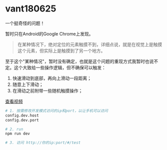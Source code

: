 # vant180625

一个挺奇怪的问题！

暂时只在Android的Google Chrome上发现。

> 在某种情况下，绝对定位的元素触摸不到，详细点说，就是在视觉上是触摸这个元素，但实际上是触摸到了另一个地方。

至于这个"某种情况"，暂时没有确定，也就是这个问题的重现方式我暂时也说不定。这个大致给一些操作逻辑，但不确保可以触发：
1. 快速滑动到底部，再向上滑动一段距离；
2. 随意上下滑动；
3. 在滑动之前附带一些随机触摸操作；

[查看视频](https://github.com/ansonhorse/vant-touch-skewing/raw/master/screenshots/2018-06-25_12_02_54.mp4)


``` bash
# 1. 按需修改开发模式访问的ip和port，以让手机可以访问
config.dev.host
config.dev.port

# 2. run
npm run dev

# 3. 访问 http://你的ip:port/#/test
```

